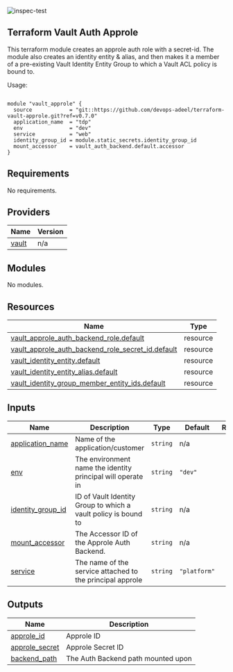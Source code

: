 ![inspec-test](https://github.com/devops-adeel/terraform-vault-approle/actions/workflows/terraform-apply.yml/badge.svg)

## Terraform Vault Auth Approle

This terraform module creates an approle auth role with a secret-id. The module
also creates an identity entity & alias, and then makes it a member of a
pre-existing Vault Identity Entity Group to which a Vault ACL policy is bound to.


<!-- BEGINNING OF PRE-COMMIT-TERRAFORM DOCS HOOK -->
Usage:

```hcl

module "vault_approle" {
  source            = "git::https://github.com/devops-adeel/terraform-vault-approle.git?ref=v0.7.0"
  application_name  = "tdp"
  env               = "dev"
  service           = "web"
  identity_group_id = module.static_secrets.identity_group_id
  mount_accessor    = vault_auth_backend.default.accessor
}
```

## Requirements

No requirements.

## Providers

| Name | Version |
|------|---------|
| <a name="provider_vault"></a> [vault](#provider\_vault) | n/a |

## Modules

No modules.

## Resources

| Name | Type |
|------|------|
| [vault_approle_auth_backend_role.default](https://registry.terraform.io/providers/hashicorp/vault/latest/docs/resources/approle_auth_backend_role) | resource |
| [vault_approle_auth_backend_role_secret_id.default](https://registry.terraform.io/providers/hashicorp/vault/latest/docs/resources/approle_auth_backend_role_secret_id) | resource |
| [vault_identity_entity.default](https://registry.terraform.io/providers/hashicorp/vault/latest/docs/resources/identity_entity) | resource |
| [vault_identity_entity_alias.default](https://registry.terraform.io/providers/hashicorp/vault/latest/docs/resources/identity_entity_alias) | resource |
| [vault_identity_group_member_entity_ids.default](https://registry.terraform.io/providers/hashicorp/vault/latest/docs/resources/identity_group_member_entity_ids) | resource |

## Inputs

| Name | Description | Type | Default | Required |
|------|-------------|------|---------|:--------:|
| <a name="input_application_name"></a> [application\_name](#input\_application\_name) | Name of the application/customer | `string` | n/a | yes |
| <a name="input_env"></a> [env](#input\_env) | The environment name the identity principal will operate in | `string` | `"dev"` | no |
| <a name="input_identity_group_id"></a> [identity\_group\_id](#input\_identity\_group\_id) | ID of Vault Identity Group to which a vault policy is bound to | `string` | n/a | yes |
| <a name="input_mount_accessor"></a> [mount\_accessor](#input\_mount\_accessor) | The Accessor ID of the Approle Auth Backend. | `string` | n/a | yes |
| <a name="input_service"></a> [service](#input\_service) | The name of the service attached to the principal approle | `string` | `"platform"` | no |

## Outputs

| Name | Description |
|------|-------------|
| <a name="output_approle_id"></a> [approle\_id](#output\_approle\_id) | Approle ID |
| <a name="output_approle_secret"></a> [approle\_secret](#output\_approle\_secret) | Approle Secret ID |
| <a name="output_backend_path"></a> [backend\_path](#output\_backend\_path) | The Auth Backend path mounted upon |
<!-- END OF PRE-COMMIT-TERRAFORM DOCS HOOK -->
